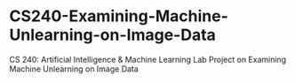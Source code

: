 # CS240-Examining-Machine-Unlearning-on-Image-Data
CS 240: Artificial Intelligence &amp; Machine Learning Lab Project on Examining Machine Unlearning on Image Data
